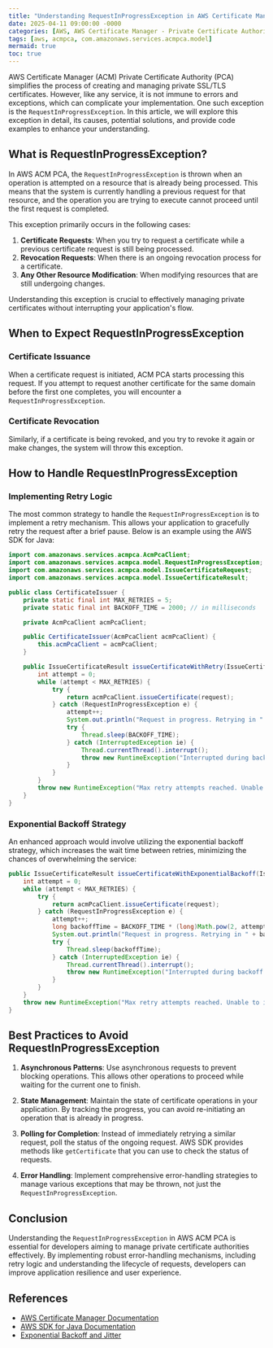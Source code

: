 ```yaml
---
title: "Understanding RequestInProgressException in AWS Certificate Manager Private Certificate Authority"
date: 2025-04-11 09:00:00 -0000
categories: [AWS, AWS Certificate Manager - Private Certificate Authority]
tags: [aws, acmpca, com.amazonaws.services.acmpca.model]
mermaid: true
toc: true
---
```



AWS Certificate Manager (ACM) Private Certificate Authority (PCA) simplifies the process of creating and managing private SSL/TLS certificates. However, like any service, it is not immune to errors and exceptions, which can complicate your implementation. One such exception is the `RequestInProgressException`. In this article, we will explore this exception in detail, its causes, potential solutions, and provide code examples to enhance your understanding.

## What is RequestInProgressException?

In AWS ACM PCA, the `RequestInProgressException` is thrown when an operation is attempted on a resource that is already being processed. This means that the system is currently handling a previous request for that resource, and the operation you are trying to execute cannot proceed until the first request is completed.

This exception primarily occurs in the following cases:

1. **Certificate Requests**: When you try to request a certificate while a previous certificate request is still being processed.
2. **Revocation Requests**: When there is an ongoing revocation process for a certificate.
3. **Any Other Resource Modification**: When modifying resources that are still undergoing changes.

Understanding this exception is crucial to effectively managing private certificates without interrupting your application's flow.

## When to Expect RequestInProgressException

### Certificate Issuance

When a certificate request is initiated, ACM PCA starts processing this request. If you attempt to request another certificate for the same domain before the first one completes, you will encounter a `RequestInProgressException`. 

### Certificate Revocation

Similarly, if a certificate is being revoked, and you try to revoke it again or make changes, the system will throw this exception.

## How to Handle RequestInProgressException

### Implementing Retry Logic

The most common strategy to handle the `RequestInProgressException` is to implement a retry mechanism. This allows your application to gracefully retry the request after a brief pause. Below is an example using the AWS SDK for Java:

```java
import com.amazonaws.services.acmpca.AcmPcaClient;
import com.amazonaws.services.acmpca.model.RequestInProgressException;
import com.amazonaws.services.acmpca.model.IssueCertificateRequest;
import com.amazonaws.services.acmpca.model.IssueCertificateResult;

public class CertificateIssuer {
    private static final int MAX_RETRIES = 5;
    private static final int BACKOFF_TIME = 2000; // in milliseconds

    private AcmPcaClient acmPcaClient;

    public CertificateIssuer(AcmPcaClient acmPcaClient) {
        this.acmPcaClient = acmPcaClient;
    }

    public IssueCertificateResult issueCertificateWithRetry(IssueCertificateRequest request) {
        int attempt = 0;
        while (attempt < MAX_RETRIES) {
            try {
                return acmPcaClient.issueCertificate(request);
            } catch (RequestInProgressException e) {
                attempt++;
                System.out.println("Request in progress. Retrying in " + BACKOFF_TIME + "ms... Attempt: " + attempt);
                try {
                    Thread.sleep(BACKOFF_TIME);
                } catch (InterruptedException ie) {
                    Thread.currentThread().interrupt();
                    throw new RuntimeException("Interrupted during backoff sleep", ie);
                }
            }
        }
        throw new RuntimeException("Max retry attempts reached. Unable to issue certificate.");
    }
}
```

### Exponential Backoff Strategy

An enhanced approach would involve utilizing the exponential backoff strategy, which increases the wait time between retries, minimizing the chances of overwhelming the service:

```java
public IssueCertificateResult issueCertificateWithExponentialBackoff(IssueCertificateRequest request) {
    int attempt = 0;
    while (attempt < MAX_RETRIES) {
        try {
            return acmPcaClient.issueCertificate(request);
        } catch (RequestInProgressException e) {
            attempt++;
            long backoffTime = BACKOFF_TIME * (long)Math.pow(2, attempt);
            System.out.println("Request in progress. Retrying in " + backoffTime + "ms... Attempt: " + attempt);
            try {
                Thread.sleep(backoffTime);
            } catch (InterruptedException ie) {
                Thread.currentThread().interrupt();
                throw new RuntimeException("Interrupted during backoff sleep", ie);
            }
        }
    }
    throw new RuntimeException("Max retry attempts reached. Unable to issue certificate.");
}
```

## Best Practices to Avoid RequestInProgressException

1. **Asynchronous Patterns**: Use asynchronous requests to prevent blocking operations. This allows other operations to proceed while waiting for the current one to finish.

2. **State Management**: Maintain the state of certificate operations in your application. By tracking the progress, you can avoid re-initiating an operation that is already in progress.

3. **Polling for Completion**: Instead of immediately retrying a similar request, poll the status of the ongoing request. AWS SDK provides methods like `getCertificate` that you can use to check the status of requests.

4. **Error Handling**: Implement comprehensive error-handling strategies to manage various exceptions that may be thrown, not just the `RequestInProgressException`.

## Conclusion

Understanding the `RequestInProgressException` in AWS ACM PCA is essential for developers aiming to manage private certificate authorities effectively. By implementing robust error-handling mechanisms, including retry logic and understanding the lifecycle of requests, developers can improve application resilience and user experience.

## References

- [AWS Certificate Manager Documentation](https://docs.aws.amazon.com/acm/latest/userguide/what-is-acm.html)
- [AWS SDK for Java Documentation](https://docs.aws.amazon.com/sdk-for-java/latest/developer-guide/home.html)
- [Exponential Backoff and Jitter](https://aws.amazon.com/blogs/architecture/exponential-backoff-and-jitter/)